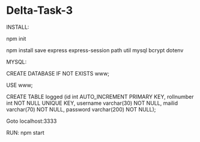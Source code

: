 # Delta-Task-3

INSTALL:

npm init

npm install save express express-session path util mysql bcrypt dotenv

MYSQL:

CREATE DATABASE IF NOT EXISTS www;

USE www;

CREATE TABLE logged (id int AUTO_INCREMENT PRIMARY KEY, rollnumber int NOT NULL UNIQUE KEY, username varchar(30) NOT NULL, mailid varchar(70) NOT NULL, password varchar(200) NOT NULL);

Goto localhost:3333

RUN: npm start
